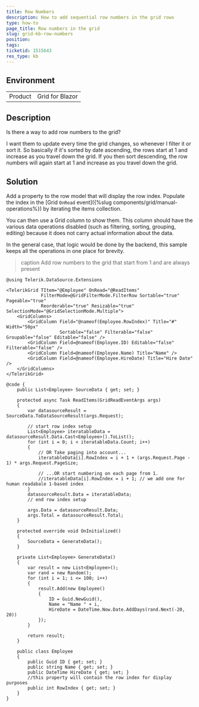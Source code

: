 ```yaml
---
title: Row Numbers
description: How to add sequential row numbers in the grid rows
type: how-to
page_title: Row numbers in the grid
slug: grid-kb-row-numbers
position: 
tags: 
ticketid: 1515643
res_type: kb
---
```


## Environment
<table>
	<tbody>
		<tr>
			<td>Product</td>
			<td>Grid for Blazor</td>
		</tr>
	</tbody>
</table>


## Description
Is there a way to add row numbers to the grid? 

I want them to update every time the grid changes, so whenever I filter it or sort it. So basically if it's sorted by date ascending, the rows start at 1 and increase as you travel down the grid.  If you then sort descending, the row numbers will again start at 1 and increase as you travel down the grid.

## Solution
Add a property to the row model that will display the row index. Populate the index in the [Grid `OnRead` event]({%slug components/grid/manual-operations%}) by iterating the items collection.

You can then use a Grid column to show them. This column should have the various data operations disabled (such as filtering, sorting, grouping, editing) because it does not carry actual information about the data.

In the general case, that logic would be done by the backend, this sample keeps all the operations in one place for brevity.

>caption Add row numbers to the grid that start from 1 and are always present

````CSHTML
@using Telerik.DataSource.Extensions

<TelerikGrid TItem="@Employee" OnRead="@ReadItems"
             FilterMode=@GridFilterMode.FilterRow Sortable="true" Pageable="true"
             Reorderable="true" Resizable="true" SelectionMode="@GridSelectionMode.Multiple">
    <GridColumns>
        <GridColumn Field="@nameof(Employee.RowIndex)" Title="#" Width="50px"
                    Sortable="false" Filterable="false" Groupable="false" Editable="false" />
        <GridColumn Field=@nameof(Employee.ID) Editable="false" Filterable="false" />
        <GridColumn Field=@nameof(Employee.Name) Title="Name" />
        <GridColumn Field=@nameof(Employee.HireDate) Title="Hire Date" />
    </GridColumns>
</TelerikGrid>

@code {
    public List<Employee> SourceData { get; set; }

    protected async Task ReadItems(GridReadEventArgs args)
    {
        var datasourceResult = SourceData.ToDataSourceResult(args.Request);

        // start row index setup
        List<Employee> iteratableData = datasourceResult.Data.Cast<Employee>().ToList();
        for (int i = 0; i < iteratableData.Count; i++)
        {
            // OR Take paging into account...
            iteratableData[i].RowIndex = i + 1 + (args.Request.Page - 1) * args.Request.PageSize;

            // ...OR start numbering on each page from 1.
            //iteratableData[i].RowIndex = i + 1; // we add one for human readabale 1-based index
        }
        datasourceResult.Data = iteratableData;
        // end row index setup

        args.Data = datasourceResult.Data;
        args.Total = datasourceResult.Total;
    }

    protected override void OnInitialized()
    {
        SourceData = GenerateData();
    }

    private List<Employee> GenerateData()
    {
        var result = new List<Employee>();
        var rand = new Random();
        for (int i = 1; i <= 100; i++)
        {
            result.Add(new Employee()
            {
                ID = Guid.NewGuid(),
                Name = "Name " + i,
                HireDate = DateTime.Now.Date.AddDays(rand.Next(-20, 20))
            });
        }

        return result;
    }

    public class Employee
    {
        public Guid ID { get; set; }
        public string Name { get; set; }
        public DateTime HireDate { get; set; }
        //this property will contain the row index for display purposes
        public int RowIndex { get; set; }
    }
}
````
